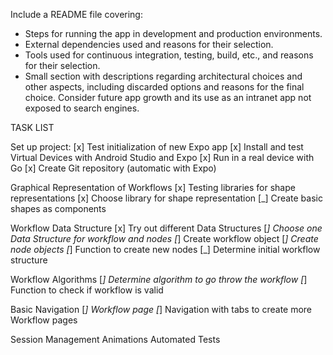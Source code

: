 Include a README file covering:

- Steps for running the app in development and production environments.
- External dependencies used and reasons for their selection.
- Tools used for continuous integration, testing, build, etc., and reasons for their selection.
- Small section with descriptions regarding architectural choices and other aspects, including discarded options and reasons for the final choice. Consider future app growth and its use as an intranet app not exposed to search engines.

TASK LIST

Set up project:
[x] Test initialization of new Expo app
[x] Install and test Virtual Devices with Android Studio and Expo
[x] Run in a real device with Go
[x] Create Git repository (automatic with Expo)

Graphical Representation of Workflows
[x] Testing libraries for shape representations
[x] Choose library for shape representation
[_] Create basic shapes as components

Workflow Data Structure
[x] Try out different Data Structures
[_] Choose one Data Structure for workflow and nodes
[_] Create workflow object
[_] Create node objects
[_] Function to create new nodes
[_] Determine initial workflow structure

Workflow Algorithms
[_] Determine algorithm to go throw the workflow
[_] Function to check if workflow is valid

Basic Navigation
[_] Workflow page
[_] Navigation with tabs to create more Workflow pages

Session Management
Animations
Automated Tests
